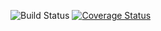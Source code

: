 ![Build Status](https://github.com/maazimam/swe1-app/actions/workflows/ci.yml/badge.svg)
[![Coverage Status](https://coveralls.io/repos/github/maazimam/swe1-app/badge.svg?branch=main)](https://coveralls.io/github/maazimam/swe1-app?branch=main)

